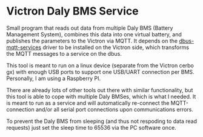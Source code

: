 # Victron Daly BMS Service

Small program that reads out data from multiple Daly BMS (Battery Management System), 
combines this data into one virtual battery, and publishes the parameters to the Victron 
via MQTT. It depends on the [dbus-mqtt-services](https://github.com/sebdehne/dbus-mqtt-services) 
driver to be installed on the Victron side, which transforms the MQTT messages to a service
on the dbus.

This tool is meant to run on a linux device (separate from the Victron cerbo gx) with enough 
USB ports to support one USB/UART connection per BMS. Personally, I am using a Raspberry PI. 

There are already lots of other tools out there with similar functionality,
but this tool is able to cope with multiple Daly BMSes, which is what I needed. 
It is meant to run as a service and will automatically re-connect the MQTT-connection and/or all
serial port connections upon communications errors.

To prevent the Daly BMS from sleeping (and thus not respoding to data read requests)
just set the sleep time to 65536 via the PC software once.

